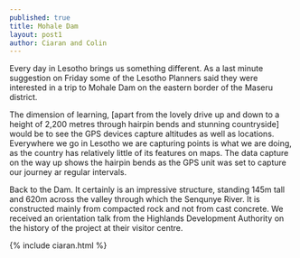 ```yaml
---
published: true
title: Mohale Dam
layout: post1
author: Ciaran and Colin
---
```


Every day in Lesotho brings us something different. As a last minute suggestion on Friday some of the Lesotho Planners said they were interested in a trip to Mohale Dam on the eastern border of the Maseru district.

<script src="https://gist.github.com/rustyb/9575ab000a54ebe22229.js"></script>

The dimension of learning, [apart from the lovely drive up and down to a height of 2,200 metres through hairpin bends and stunning countryside] would be to see the GPS devices capture altitudes as well as locations. Everywhere we go in Lesotho we are capturing points is what we are doing, as the country has relatively little of its features on maps. The data capture on the way up shows the hairpin bends as the GPS unit was set to capture our journey ar regular intervals.
 
Back to the Dam. It certainly is an impressive structure, standing 145m tall and 620m across the valley through which the Senqunye River. It is constructed mainly from compacted rock and not from cast concrete. We received an orientation talk from the Highlands Development Authority on the history of the project at their visitor centre.

{% include ciaran.html %}